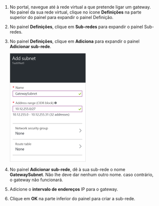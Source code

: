 1. No portal, navegue até à rede virtual a que pretende ligar um gateway. No painel da sua rede virtual, clique no ícone **Definições** na parte superior do painel para expandir o painel Definição. 

2. No painel **Definições**, clique em **Sub-redes** para expandir o painel Sub-redes.

3. No painel **Definições**, clique em **Adiciona** para expandir o painel **Adicionar sub-rede**.

    ![Adicionar a sub-rede do gateway](./media/vpn-gateway-add-gwsubnet-rm-portal-include/addgwsubnet250.png)

4. No painel **Adicionar sub-rede**, dê à sua sub-rede o nome **GatewaySubnet**. Não lhe deve dar nenhum outro nome. caso contrário, o gateway não funcionará.

5. Adicione o **intervalo de endereços** IP para o gateway.

6. Clique em **OK** na parte inferior do painel para criar a sub-rede.






<!--HONumber=Jun16_HO2-->


